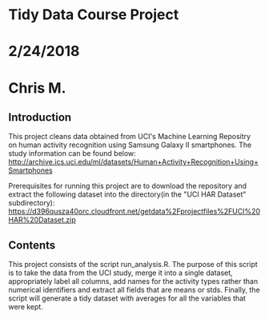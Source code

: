 # Tidy Data Course Project
# 2/24/2018
# Chris M.

## Introduction

This project cleans data obtained from UCI's Machine Learning Repositry on human activity recognition using Samsung Galaxy II smartphones. The study information can be found below:
http://archive.ics.uci.edu/ml/datasets/Human+Activity+Recognition+Using+Smartphones

Prerequisites for running this project are to download the repository and extract the following dataset into the directory(in the "UCI HAR Dataset" subdirectory):
https://d396qusza40orc.cloudfront.net/getdata%2Fprojectfiles%2FUCI%20HAR%20Dataset.zip

## Contents

This project consists of the script run_analysis.R. The purpose of this script is to take the data from the UCI study, merge it into a single dataset, appropriately label all columns, add names for the activity types rather than numerical identifiers and extract all fields that are means or stds. Finally, the script will generate a tidy dataset with averages for all the variables that were kept.